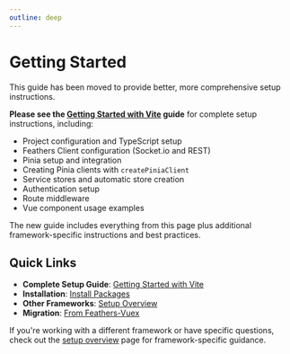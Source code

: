 ```yaml
---
outline: deep
---
```


# Getting Started

This guide has been moved to provide better, more comprehensive setup instructions.

**Please see the [Getting Started with Vite](/setup/vite) guide** for complete setup instructions, including:

- Project configuration and TypeScript setup
- Feathers Client configuration (Socket.io and REST)
- Pinia setup and integration
- Creating Pinia clients with `createPiniaClient`
- Service stores and automatic store creation
- Authentication setup
- Route middleware
- Vue component usage examples

The new guide includes everything from this page plus additional framework-specific instructions and best practices.

## Quick Links

- **Complete Setup Guide**: [Getting Started with Vite](/setup/vite)
- **Installation**: [Install Packages](/setup/install)
- **Other Frameworks**: [Setup Overview](/setup/)
- **Migration**: [From Feathers-Vuex](/migrate/from-feathers-vuex)

If you're working with a different framework or have specific questions, check out the [setup overview](/setup/) page for framework-specific guidance.
